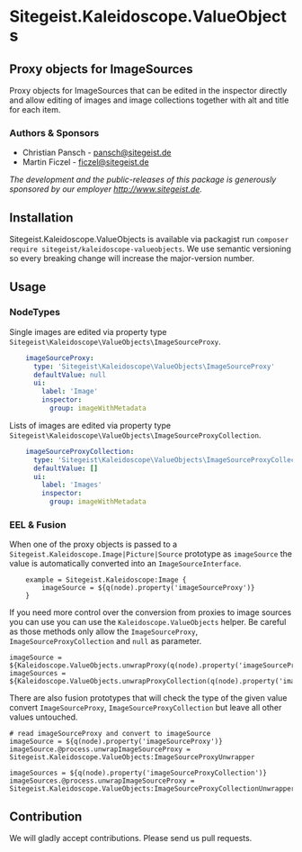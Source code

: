 # Sitegeist.Kaleidoscope.ValueObjects
## Proxy objects for ImageSources

Proxy objects for ImageSources that can be edited in the inspector directly and allow editing of images and image collections
together with alt and title for each item.

### Authors & Sponsors

* Christian Pansch - pansch@sitegeist.de
* Martin Ficzel - ficzel@sitegeist.de

*The development and the public-releases of this package is generously sponsored
by our employer http://www.sitegeist.de.*

## Installation

Sitegeist.Kaleidoscope.ValueObjects is available via packagist run `composer require sitegeist/kaleidoscope-valueobjects`.
We use semantic versioning so every breaking change will increase the major-version number.

## Usage

### NodeTypes

Single images are edited via property type `Sitegeist\Kaleidoscope\ValueObjects\ImageSourceProxy`.

```yaml
    imageSourceProxy:
      type: 'Sitegeist\Kaleidoscope\ValueObjects\ImageSourceProxy'
      defaultValue: null
      ui:
        label: 'Image'
        inspector:
          group: imageWithMetadata
```
Lists of images are edited via property type `Sitegeist\Kaleidoscope\ValueObjects\ImageSourceProxyCollection`.

```yaml
    imageSourceProxyCollection:
      type: 'Sitegeist\Kaleidoscope\ValueObjects\ImageSourceProxyCollection'
      defaultValue: []
      ui:
        label: 'Images'
        inspector:
          group: imageWithMetadata
```

### EEL & Fusion

When one of the proxy objects is passed to a `Sitegeist.Kaleidoscope.Image|Picture|Source` prototype as `imageSource` 
the value is automatically converted into an `ImageSourceInterface`.

```neosfusion
    example = Sitegeist.Kaleidoscope:Image {
        imageSource = ${q(node).property('imageSourceProxy')}
    }
```

If you need more control over the conversion from proxies to image sources you can use you can use the `Kaleidoscope.ValueObjects` helper.
Be careful as those methods only allow the `ImageSourceProxy`, `ImageSourceProxyCollection` and `null` as parameter.

```neosfusion
imageSource = ${Kaleidoscope.ValueObjects.unwrapProxy(q(node).property('imageSourceProxy'))}
imageSources = ${Kaleidoscope.ValueObjects.unwrapProxyCollection(q(node).property('imageSourceProxyCollection'))}
```

There are also fusion prototypes that will check the type of the given value convert `ImageSourceProxy`,
`ImageSourceProxyCollection` but leave all other values untouched.

```neosfusion
# read imageSourceProxy and convert to imageSource
imageSource = ${q(node).property('imageSourceProxy')}
imageSource.@process.unwrapImageSourceProxy = Sitegeist.Kaleidoscope.ValueObjects:ImageSourceProxyUnwrapper

imageSources = ${q(node).property('imageSourceProxyCollection')}
imageSources.@process.unwrapImageSourceProxy = Sitegeist.Kaleidoscope.ValueObjects:ImageSourceProxyCollectionUnwrapper
```

## Contribution

We will gladly accept contributions. Please send us pull requests.
